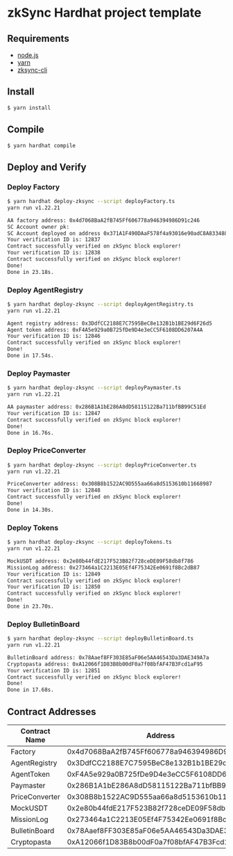 # zkSync Hardhat project template

## Requirements

- [node.js](https://nodejs.org/en/download/)
- [yarn](https://yarnpkg.com/getting-started/install)
- [zksync-cli](https://github.com/matter-labs/zksync-cli)

## Install

```bash
$ yarn install
```

## Compile

```bash
$ yarn hardhat compile
```

## Deploy and Verify

### Deploy Factory

```bash
$ yarn hardhat deploy-zksync --script deployFactory.ts
yarn run v1.22.21

AA factory address: 0x4d7068BaA2fB745Ff606778a946394986D91c246
SC Account owner pk:
SC Account deployed on address 0x371A1F490DAaF578f4a93016e90adC8A83348853
Your verification ID is: 12837
Contract successfully verified on zkSync block explorer!
Your verification ID is: 12838
Contract successfully verified on zkSync block explorer!
Done!
Done in 23.18s.
```

### Deploy AgentRegistry

```bash
$ yarn hardhat deploy-zksync --script deployAgentRegistry.ts
yarn run v1.22.21

Agent registry address: 0x3DdfCC2188E7C7595BeC8e132B1b1BE29d6F26d5
Agent token address: 0xF4A5e929a0B725fDe9D4e3eCC5F6108DD6207A4A
Your verification ID is: 12846
Contract successfully verified on zkSync block explorer!
Done!
Done in 17.54s.
```

### Deploy Paymaster

```bash
$ yarn hardhat deploy-zksync --script deployPaymaster.ts
yarn run v1.22.21

AA paymaster address: 0x286B1A1bE286A8dD58115122Ba711bfBB99C51Ed
Your verification ID is: 12847
Contract successfully verified on zkSync block explorer!
Done!
Done in 16.76s.
```

### Deploy PriceConverter

```bash
$ yarn hardhat deploy-zksync --script deployPriceConverter.ts
yarn run v1.22.21

PriceConverter address: 0x308B8b1522AC9D555aa66a8d5153610b11668987
Your verification ID is: 12848
Contract successfully verified on zkSync block explorer!
Done!
Done in 14.30s.
```

### Deploy Tokens

```bash
$ yarn hardhat deploy-zksync --script deployTokens.ts
yarn run v1.22.21

MockUSDT address: 0x2e80b44fdE217F523B82f728ceDE09F58db8f786
MissionLog address: 0x273464a1C2213E05Ef4F75342Ee0691f8Bc2dB87
Your verification ID is: 12849
Contract successfully verified on zkSync block explorer!
Your verification ID is: 12850
Contract successfully verified on zkSync block explorer!
Done!
Done in 23.70s.
```

### Deploy BulletinBoard

```bash
$ yarn hardhat deploy-zksync --script deployBulletinBoard.ts
yarn run v1.22.21

BulletinBoard address: 0x78Aaef8FF303E85aF06e5AA46543Da3DAE349A7a
Cryptopasta address: 0xA12066f1D83B8b00dF0a7f08bfAF47B3Fcd1aF95
Your verification ID is: 12851
Contract successfully verified on zkSync block explorer!
Done!
Done in 17.68s.
```

## Contract Addresses

| Contract Name  | Address                                    |
| -------------- | ------------------------------------------ |
| Factory        | 0x4d7068BaA2fB745Ff606778a946394986D91c246 |
| AgentRegistry  | 0x3DdfCC2188E7C7595BeC8e132B1b1BE29d6F26d5 |
| AgentToken     | 0xF4A5e929a0B725fDe9D4e3eCC5F6108DD6207A4A |
| Paymaster      | 0x286B1A1bE286A8dD58115122Ba711bfBB99C51Ed |
| PriceConverter | 0x308B8b1522AC9D555aa66a8d5153610b11668987 |
| MockUSDT       | 0x2e80b44fdE217F523B82f728ceDE09F58db8f786 |
| MissionLog     | 0x273464a1C2213E05Ef4F75342Ee0691f8Bc2dB87 |
| BulletinBoard  | 0x78Aaef8FF303E85aF06e5AA46543Da3DAE349A7a |
| Cryptopasta    | 0xA12066f1D83B8b00dF0a7f08bfAF47B3Fcd1aF95 |
